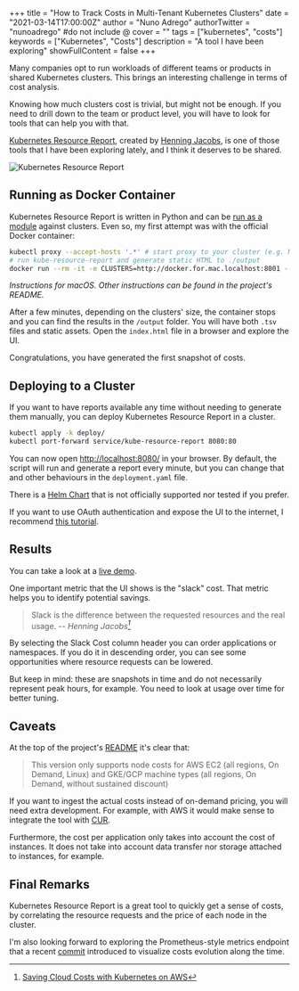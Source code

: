 +++
title = "How to Track Costs in Multi-Tenant Kubernetes Clusters"
date = "2021-03-14T17:00:00Z"
author = "Nuno Adrego"
authorTwitter = "nunoadrego" #do not include @
cover = ""
tags = ["kubernetes", "costs"]
keywords = ["Kubernetes", "Costs"]
description = "A tool I have been exploring"
showFullContent = false
+++

Many companies opt to run workloads of different teams or products in shared Kubernetes clusters. This brings an interesting challenge in terms of cost analysis.

Knowing how much clusters cost is trivial, but might not be enough. If you need to drill down to the team or product level, you will have to look for tools that can help you with that.

[Kubernetes Resource Report](https://codeberg.org/hjacobs/kube-resource-report), created by [Henning Jacobs](https://srcco.de/), is one of those tools that I have been exploring lately, and I think it deserves to be shared.

![Kubernetes Resource Report](/static_en/kubernetes-resource-report.png)

## Running as Docker Container

Kubernetes Resource Report is written in Python and can be [run as a module](https://codeberg.org/hjacobs/kube-resource-report#usage) against clusters. Even so, my first attempt was with the official Docker container:

```bash
kubectl proxy --accept-hosts '.*' # start proxy to your cluster (e.g. Minikube)
# run kube-resource-report and generate static HTML to ./output
docker run --rm -it -e CLUSTERS=http://docker.for.mac.localhost:8001 --user=$(id -u) -v $(pwd)/output:/output hjacobs/kube-resource-report:21.2.1 /output
```

*Instructions for macOS. Other instructions can be found in the project's README.*

After a few minutes, depending on the clusters' size, the container stops and you can find the results in the `/output` folder. You will have both `.tsv` files and static assets. Open the `index.html` file in a browser and explore the UI.

Congratulations, you have generated the first snapshot of costs.

## Deploying to a Cluster

If you want to have reports available any time without needing to generate them manually, you can deploy Kubernetes Resource Report in a cluster.

```bash
kubectl apply -k deploy/
kubectl port-forward service/kube-resource-report 8080:80
```

You can now open [http://localhost:8080/](http://localhost:8080/) in your browser. By default, the script will run and generate a report every minute, but you can change that and other behaviours in the `deployment.yaml` file.

There is a [Helm Chart](https://codeberg.org/hjacobs/kube-resource-report#deploy-using-helm-chart) that is not officially supported nor tested if you prefer.

If you want to use OAuth authentication and expose the UI to the internet, I recommend [this tutorial](https://kubernetes.github.io/ingress-nginx/examples/auth/oauth-external-auth/).

## Results

You can take a look at a [live demo](https://kube-resource-report.demo.j-serv.de/).

One important metric that the UI shows is the "slack" cost. That metric helps you to identify potential savings.

> Slack is the difference between the requested resources and the real usage.
> -- <cite>Henning Jacobs[^1]</cite>

[^1]: [Saving Cloud Costs with Kubernetes on AWS](https://srcco.de/posts/saving-cloud-costs-kubernetes-aws.html)

By selecting the Slack Cost column header you can order applications or namespaces. If you do it in descending order, you can see some opportunities where resource requests can be lowered.

But keep in mind: these are snapshots in time and do not necessarily represent peak hours, for example. You need to look at usage over time for better tuning.

## Caveats

At the top of the project's [README](https://codeberg.org/hjacobs/kube-resource-report) it's clear that:

> This version only supports node costs for AWS EC2 (all regions, On Demand, Linux) and GKE/GCP machine types (all regions, On Demand, without sustained discount)

If you want to ingest the actual costs instead of on-demand pricing, you will need extra development. For example, with AWS it would make sense to integrate the tool with [CUR](https://aws.amazon.com/aws-cost-management/aws-cost-and-usage-reporting/).

Furthermore, the cost per application only takes into account the cost of instances. It does not take into account data transfer nor storage attached to instances, for example.

## Final Remarks

Kubernetes Resource Report is a great tool to quickly get a sense of costs, by correlating the resource requests and the price of each node in the cluster.

I'm also looking forward to exploring the Prometheus-style metrics endpoint that a recent [commit](https://codeberg.org/hjacobs/kube-resource-report/commit/3acab0616de9537dc06d19dd35bd446742655bfd) introduced to visualize costs evolution along the time.
